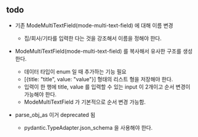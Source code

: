 
## todo
* 기존 ModeMultiTextField(mode-multi-text-field) 에 대해 이름 변경
  * 집/회사/기타를 입력한 다는 것을 강조해서 이름을 정해야 한다.
* ModeMultiTextField(mode-multi-text-field) 를 복사해서 유사한 구조를 생성한다.
  * 데이터 타입이 enum 일 때 추가하는 기능 필요
  * [{title: "title", value: "value"}] 형태의 리스트 형을 저장해야 한다.
  * 입력이 한 행에 title, value 를 입력할 수 있는 input 이 2개이고 순서 변경이 가능해야 한다. 
  * ModeMultiTextField 가 기본적으로 순서 변경 가능함.


* parse_obj_as  이거 deprecated 됨
  * pydantic.TypeAdapter.json_schema 을 사용해야 한다. 